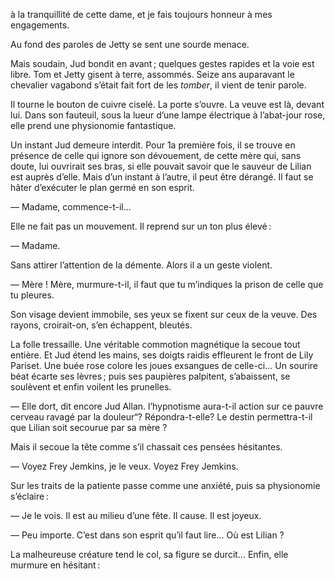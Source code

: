 à la tranquillité de cette dame, et je fais toujours honneur à mes engagements.

Au fond des paroles de Jetty se sent une sourde menace.

Mais soudain, Jud bondit en avant ; quelques gestes rapides et la voie est libre. Tom et Jetty gisent à terre, assommés. Seize ans auparavant le chevalier vagabond s’était fait fort de les _tomber_, il vient de tenir parole.

Il tourne le bouton de cuivre ciselé. La porte s’ouvre. La veuve est là, devant lui. Dans son fauteuil, sous la lueur d’une lampe électrique à l’abat-jour rose, elle prend une physionomie fantastique.

Un instant Jud demeure interdit. Pour 1a première fois, il se trouve en présence de celle qui ignore son dévouement, de cette mère qui, sans doute, lui ouvrirait ses bras, si elle pouvait savoir que le sauveur de Lilian est auprès d’elle. Mais d’un instant à l’autre, il peut être dérangé. Il faut se hâter d’exécuter le plan germé en son esprit.

— Madame, commence-t-il…

Elle ne fait pas un mouvement. Il reprend sur un ton plus élevé :

— Madame.

Sans attirer l’attention de la démente. Alors il a un geste violent.

— Mère ! Mère, murmure-t-il, il faut que tu m’indiques la prison de celle que tu pleures.

Son visage devient immobile, ses yeux se fixent sur ceux de la veuve. Des rayons, croirait-on, s’en échappent, bleutés.

La folle tressaille. Une véritable commotion magnétique la secoue tout entière. Et Jud étend les mains, ses doigts raidis effleurent le front de Lily Pariset. Une buée rose colore les joues exsangues de celle-ci… Un sourire béat écarte ses lèvres ; puis ses paupières palpitent, s’abaissent, se soulèvent et enfin voilent les prunelles.

— Elle dort, dit encore Jud Allan. l’hypnotisme aura-t-il action sur ce pauvre cerveau ravagé par la douleur“? Répondra-t-elle? Le destin permettra-t-il que Lilian soit secourue par sa mère ?

Mais il secoue la tête comme s’il chassait ces pensées hésitantes.

— Voyez Frey Jemkins, je le veux. Voyez Frey Jemkins.

Sur les traits de la patiente passe comme une anxiété, puis sa physionomie s’éclaire :

— Je le vois. Il est au milieu d’une fête. Il cause. Il est joyeux.

— Peu importe. C’est dans son esprit qu’il faut lire… Où est Lilian ?

La malheureuse créature tend le col, sa figure se durcit… Enfin, elle murmure en hésitant :
